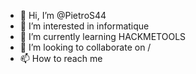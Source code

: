 - 👋 Hi, I’m @PietroS44
- 👀 I’m interested in informatique
- 🌱 I’m currently learning HACKMETOOLS
- 💞️ I’m looking to collaborate on /
- 📫 How to reach me 

<!---
PietroS44/PietroS44 is a ✨ special ✨ repository because its `README.md` (this file) appears on your GitHub profile.
You can click the Preview link to take a look at your changes.
--->
